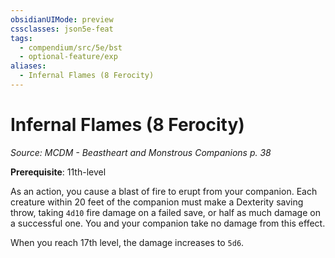 ```yaml
---
obsidianUIMode: preview
cssclasses: json5e-feat
tags:
  - compendium/src/5e/bst
  - optional-feature/exp
aliases:
  - Infernal Flames (8 Ferocity)
---
```

# Infernal Flames (8 Ferocity)
*Source: MCDM - Beastheart and Monstrous Companions p. 38*  

**Prerequisite**: 11th-level

As an action, you cause a blast of fire to erupt from your companion. Each creature within 20 feet of the companion must make a Dexterity saving throw, taking `4d10` fire damage on a failed save, or half as much damage on a successful one. You and your companion take no damage from this effect.

When you reach 17th level, the damage increases to `5d6`.
